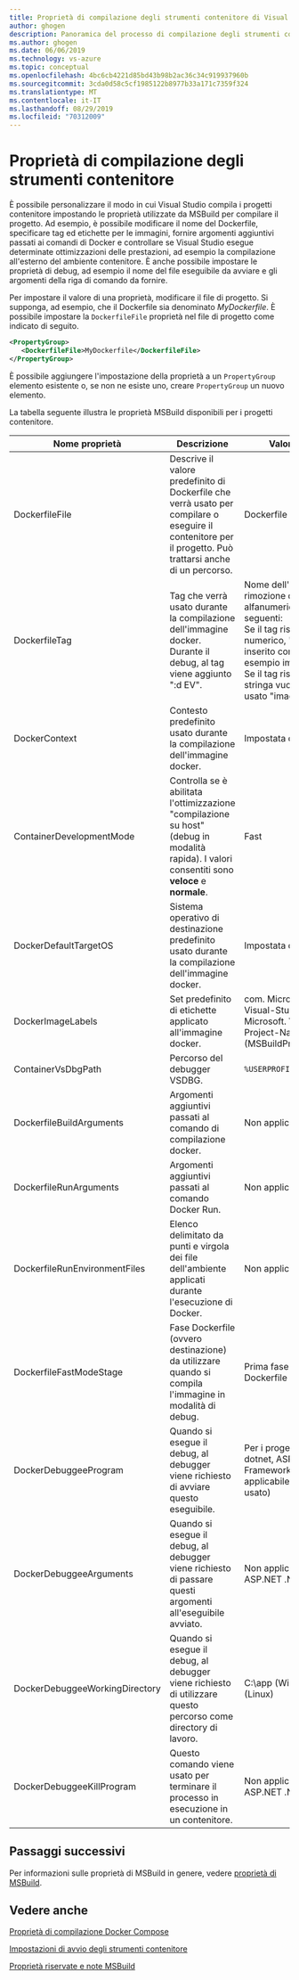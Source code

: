 ```yaml
---
title: Proprietà di compilazione degli strumenti contenitore di Visual Studio
author: ghogen
description: Panoramica del processo di compilazione degli strumenti contenitore
ms.author: ghogen
ms.date: 06/06/2019
ms.technology: vs-azure
ms.topic: conceptual
ms.openlocfilehash: 4bc6cb4221d85bd43b98b2ac36c34c919937960b
ms.sourcegitcommit: 3cda0d58c5cf1985122b8977b33a171c7359f324
ms.translationtype: MT
ms.contentlocale: it-IT
ms.lasthandoff: 08/29/2019
ms.locfileid: "70312009"
---
```

# <a name="container-tools-build-properties"></a>Proprietà di compilazione degli strumenti contenitore

È possibile personalizzare il modo in cui Visual Studio compila i progetti contenitore impostando le proprietà utilizzate da MSBuild per compilare il progetto. Ad esempio, è possibile modificare il nome del Dockerfile, specificare tag ed etichette per le immagini, fornire argomenti aggiuntivi passati ai comandi di Docker e controllare se Visual Studio esegue determinate ottimizzazioni delle prestazioni, ad esempio la compilazione all'esterno del ambiente contenitore. È anche possibile impostare le proprietà di debug, ad esempio il nome del file eseguibile da avviare e gli argomenti della riga di comando da fornire.

Per impostare il valore di una proprietà, modificare il file di progetto. Si supponga, ad esempio, che il Dockerfile sia denominato *MyDockerfile*. È possibile impostare la `DockerfileFile` proprietà nel file di progetto come indicato di seguito.

```xml
<PropertyGroup>
   <DockerfileFile>MyDockerfile</DockerfileFile>
</PropertyGroup>
```

È possibile aggiungere l'impostazione della proprietà a un `PropertyGroup` elemento esistente o, se non ne esiste uno, creare `PropertyGroup` un nuovo elemento.

La tabella seguente illustra le proprietà MSBuild disponibili per i progetti contenitore.

| Nome proprietà | Descrizione | Valore predefinito  |
|---------------|-------------|----------------|
| DockerfileFile | Descrive il valore predefinito di Dockerfile che verrà usato per compilare o eseguire il contenitore per il progetto. Può trattarsi anche di un percorso. | Dockerfile |
| DockerfileTag | Tag che verrà usato durante la compilazione dell'immagine docker. Durante il debug, al tag viene aggiunto ":d EV". | Nome dell'assembly dopo la rimozione dei caratteri non alfanumerici con le regole seguenti: <br/> Se il tag risultante è un valore numerico, "image" viene inserito come prefisso, ad esempio image2314 <br/> Se il tag risultante è una stringa vuota, come tag viene usato "image". |
| DockerContext | Contesto predefinito usato durante la compilazione dell'immagine docker. | Impostata da Visual Studio. |
| ContainerDevelopmentMode | Controlla se è abilitata l'ottimizzazione "compilazione su host" (debug in modalità rapida).  I valori consentiti sono **veloce** e **normale**. | Fast |
| DockerDefaultTargetOS | Sistema operativo di destinazione predefinito usato durante la compilazione dell'immagine docker. | Impostata da Visual Studio. |
| DockerImageLabels | Set predefinito di etichette applicato all'immagine docker. | com. Microsoft. created-by = Visual-Studio; com. Microsoft. Visual-Studio. Project-Name = $ (MSBuildProjectName) |
| ContainerVsDbgPath | Percorso del debugger VSDBG. | `%USERPROFILE%\vsdbg\vs2017u5` |
| DockerfileBuildArguments | Argomenti aggiuntivi passati al comando di compilazione docker. | Non applicabile. |
| DockerfileRunArguments | Argomenti aggiuntivi passati al comando Docker Run. | Non applicabile. |
| DockerfileRunEnvironmentFiles | Elenco delimitato da punti e virgola dei file dell'ambiente applicati durante l'esecuzione di Docker. | Non applicabile. |
| DockerfileFastModeStage | Fase Dockerfile (ovvero destinazione) da utilizzare quando si compila l'immagine in modalità di debug. | Prima fase trovata in Dockerfile (base) |
| DockerDebuggeeProgram | Quando si esegue il debug, al debugger viene richiesto di avviare questo eseguibile. | Per i progetti .NET Core: dotnet, ASP.NET .NET Framework projects: Non applicabile (IIS viene sempre usato) |
| DockerDebuggeeArguments | Quando si esegue il debug, al debugger viene richiesto di passare questi argomenti all'eseguibile avviato. | Non applicabile ai progetti ASP.NET .NET Framework |
| DockerDebuggeeWorkingDirectory | Quando si esegue il debug, al debugger viene richiesto di utilizzare questo percorso come directory di lavoro. | C:\app (Windows) o/app (Linux) |
| DockerDebuggeeKillProgram | Questo comando viene usato per terminare il processo in esecuzione in un contenitore. | Non applicabile ai progetti ASP.NET .NET Framework |

## <a name="next-steps"></a>Passaggi successivi

Per informazioni sulle proprietà di MSBuild in genere, vedere [proprietà di MSBuild](../msbuild/msbuild-properties.md).

## <a name="see-also"></a>Vedere anche

[Proprietà di compilazione Docker Compose](docker-compose-properties.md)

[Impostazioni di avvio degli strumenti contenitore](container-launch-settings.md)

[Proprietà riservate e note MSBuild](../msbuild/msbuild-reserved-and-well-known-properties.md)
